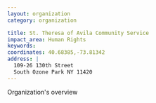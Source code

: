 ```yaml
---
layout: organization
category: organization

title: St. Theresa of Avila Community Service
impact_area: Human Rights
keywords: 
coordinates: 40.68385,-73.81342
address: |
  109-26 130th Street
  South Ozone Park NY 11420
---
```

Organization's overview
